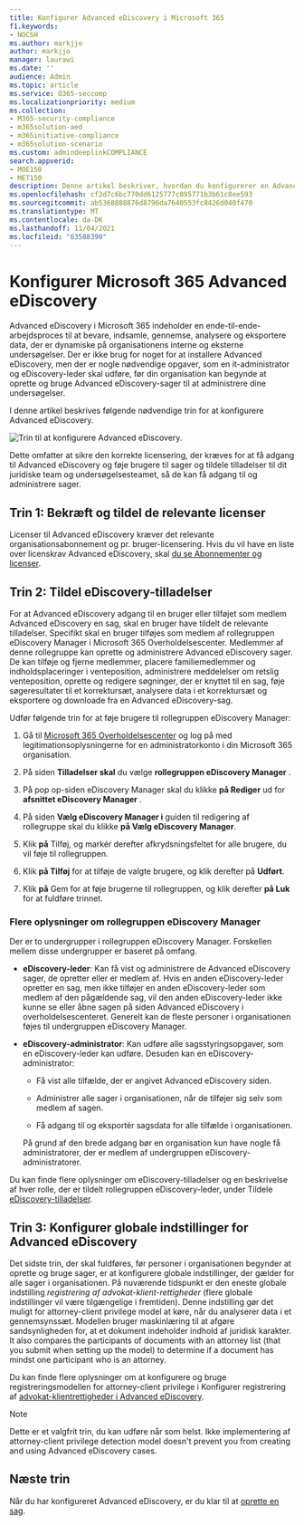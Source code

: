 ```yaml
---
title: Konfigurer Advanced eDiscovery i Microsoft 365
f1.keywords:
- NOCSH
ms.author: markjjo
author: markjjo
manager: laurawi
ms.date: ''
audience: Admin
ms.topic: article
ms.service: O365-seccomp
ms.localizationpriority: medium
ms.collection:
- M365-security-compliance
- m365solution-aed
- m365initiative-compliance
- m365solution-scenario
ms.custom: admindeeplinkCOMPLIANCE
search.appverid:
- MOE150
- MET150
description: Denne artikel beskriver, hvordan du konfigurerer en Advanced eDiscovery du kan begynde at oprette og administrere sager. Den beskriver også de nødvendige Microsoft-abonnementer og -licenser. Når du har gennemført et par hurtige trin, Advanced eDiscovery værktøjet klar til brug.
ms.openlocfilehash: cf2d7c6bc770dd6125777c895771b3b61c8ee593
ms.sourcegitcommit: ab5368888876d8796da7640553fc8426d040f470
ms.translationtype: MT
ms.contentlocale: da-DK
ms.lasthandoff: 11/04/2021
ms.locfileid: "63588390"
---
```

# <a name="set-up-microsoft-365-advanced-ediscovery"></a>Konfigurer Microsoft 365 Advanced eDiscovery

Advanced eDiscovery i Microsoft 365 indeholder en ende-til-ende-arbejdsproces til at bevare, indsamle, gennemse, analysere og eksportere data, der er dynamiske på organisationens interne og eksterne undersøgelser. Der er ikke brug for noget for at installere Advanced eDiscovery, men der er nogle nødvendige opgaver, som en it-administrator og eDiscovery-leder skal udføre, før din organisation kan begynde at oprette og bruge Advanced eDiscovery-sager til at administrere dine undersøgelser.

I denne artikel beskrives følgende nødvendige trin for at konfigurere Advanced eDiscovery.

![Trin til at konfigurere Advanced eDiscovery.](../media/set-up-advanced-ediscovery.png)

Dette omfatter at sikre den korrekte licensering, der kræves for at få adgang til Advanced eDiscovery og føje brugere til sager og tildele tilladelser til dit juridiske team og undersøgelsesteamet, så de kan få adgang til og administrere sager.

## <a name="step-1-verify-and-assign-appropriate-licenses"></a>Trin 1: Bekræft og tildel de relevante licenser

Licenser til Advanced eDiscovery kræver det relevante organisationsabonnement og pr. bruger-licensering. Hvis du vil have en liste over licenskrav Advanced eDiscovery, skal [du se Abonnementer og licenser](overview-ediscovery-20.md#subscriptions-and-licensing).

## <a name="step-2-assign-ediscovery-permissions"></a>Trin 2: Tildel eDiscovery-tilladelser

For at Advanced eDiscovery adgang til en bruger eller tilføjet som medlem Advanced eDiscovery en sag, skal en bruger have tildelt de relevante tilladelser. Specifikt skal en bruger tilføjes som medlem af rollegruppen eDiscovery Manager i Microsoft 365 Overholdelsescenter. Medlemmer af denne rollegruppe kan oprette og administrere Advanced eDiscovery sager. De kan tilføje og fjerne medlemmer, placere familiemedlemmer og indholdsplaceringer i venteposition, administrere meddelelser om retslig venteposition, oprette og redigere søgninger, der er knyttet til en sag, føje søgeresultater til et korrektursæt, analysere data i et korrektursæt og eksportere og downloade fra en Advanced eDiscovery-sag.

Udfør følgende trin for at føje brugere til rollegruppen eDiscovery Manager:

1. Gå til <a href="https://go.microsoft.com/fwlink/p/?linkid=2173597" target="_blank">Microsoft 365 Overholdelsescenter</a> og log på med legitimationsoplysningerne for en administratorkonto i din Microsoft 365 organisation.

2. På siden **Tilladelser skal** du vælge **rollegruppen eDiscovery Manager** .

3. På pop op-siden eDiscovery Manager skal du klikke **på Rediger** ud for **afsnittet eDiscovery Manager** .

4. På siden **Vælg eDiscovery Manager i** guiden til redigering af rollegruppe skal du klikke **på Vælg eDiscovery Manager**.

5. Klik **på** Tilføj, og markér derefter afkrydsningsfeltet for alle brugere, du vil føje til rollegruppen.

6. Klik **på Tilføj** for at tilføje de valgte brugere, og klik derefter på **Udført**.

7. Klik **på** Gem for at føje brugerne til rollegruppen, og klik derefter **på Luk** for at fuldføre trinnet.

### <a name="more-information-about-the-ediscovery-manager-role-group"></a>Flere oplysninger om rollegruppen eDiscovery Manager

Der er to undergrupper i rollegruppen eDiscovery Manager. Forskellen mellem disse undergrupper er baseret på omfang.

- **eDiscovery-leder**: Kan få vist og administrere de Advanced eDiscovery sager, de opretter eller er medlem af. Hvis en anden eDiscovery-leder opretter en sag, men ikke tilføjer en anden eDiscovery-leder som medlem af den pågældende sag, vil den anden eDiscovery-leder ikke kunne se eller åbne sagen på siden Advanced eDiscovery i overholdelsescenteret. Generelt kan de fleste personer i organisationen føjes til undergruppen eDiscovery Manager.

- **eDiscovery-administrator**: Kan udføre alle sagsstyringsopgaver, som en eDiscovery-leder kan udføre. Desuden kan en eDiscovery-administrator:

  - Få vist alle tilfælde, der er angivet Advanced eDiscovery siden.
  
  - Administrer alle sager i organisationen, når de tilføjer sig selv som medlem af sagen.

  - Få adgang til og eksportér sagsdata for alle tilfælde i organisationen.

  På grund af den brede adgang bør en organisation kun have nogle få administratorer, der er medlem af undergruppen eDiscovery-administratorer.

Du kan finde flere oplysninger om eDiscovery-tilladelser og en beskrivelse af hver rolle, der er tildelt rollegruppen eDiscovery-leder, under Tildele [eDiscovery-tilladelser](assign-ediscovery-permissions.md).

## <a name="step-3-configure-global-settings-for-advanced-ediscovery"></a>Trin 3: Konfigurer globale indstillinger for Advanced eDiscovery

Det sidste trin, der skal fuldføres, før personer i organisationen begynder at oprette og bruge sager, er at konfigurere globale indstillinger, der gælder for alle sager i organisationen. På nuværende tidspunkt er den eneste globale indstilling *registrering af advokat-klient-rettigheder* (flere globale indstillinger vil være tilgængelige i fremtiden). Denne indstilling gør det muligt for attorney-client privilege model at køre, når du analyserer data i et gennemsynssæt. Modellen bruger maskinlæring til at afgøre sandsynligheden for, at et dokument indeholder indhold af juridisk karakter. It also compares the participants of documents with an attorney list (that you submit when setting up the model) to determine if a document has mindst one participant who is an attorney.

Du kan finde flere oplysninger om at konfigurere og bruge registreringsmodellen for attorney-client privilege i Konfigurer registrering af [advokat-klientrettigheder i Advanced eDiscovery](attorney-privilege-detection.md).

> [!NOTE]
> Dette er et valgfrit trin, du kan udføre når som helst. Ikke implementering af attorney-client privilege detection model doesn't prevent you from creating and using Advanced eDiscovery cases.

## <a name="next-steps"></a>Næste trin

Når du har konfigureret Advanced eDiscovery, er du klar til at [oprette en sag](create-and-manage-advanced-ediscoveryv2-case.md).